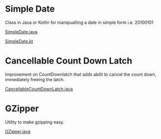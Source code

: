 # Simple Date

Class in Java or Kotlin for manipualting a date in simple form i.e. 20100101

[SimpleDate.java](SimpleDate.java)

[SimpleDate.kt](SimpleDate.kt)

# Cancellable Count Down Latch

Improvement on CountDownlatch that adds abilit to cancel the count down, immediately freeing the latch.

[CancellableCountDownLatch.java](CancellableCountDownLatch.java)

# GZipper

Utility to make gzipping easy.

[GZipper.java](GZipper.java)
